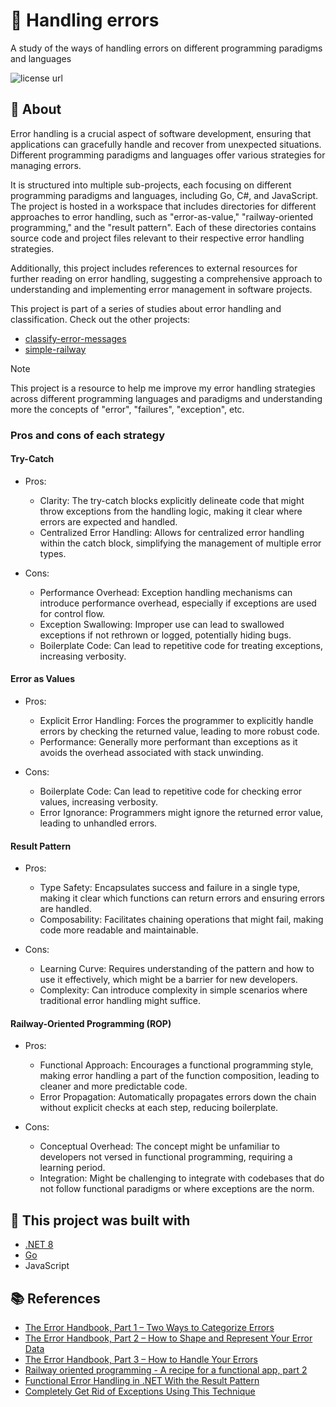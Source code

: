 # 🤬 Handling errors

A study of the ways of handling errors on different programming paradigms and languages

<img alt="license url" src="https://img.shields.io/badge/license%20-MIT-1C1E26?style=for-the-badge&labelColor=1C1E26&color=F03A17">

## 📖 About

Error handling is a crucial aspect of software development, ensuring that applications can gracefully handle and recover from unexpected situations. Different programming paradigms and languages offer various strategies for managing errors.

It is structured into multiple sub-projects, each focusing on different programming paradigms and languages, including Go, C#, and JavaScript. The project is hosted in a workspace that includes directories for different approaches to error handling, such as "error-as-value," "railway-oriented programming," and the "result pattern". Each of these directories contains source code and project files relevant to their respective error handling strategies.

Additionally, this project includes references to external resources for further reading on error handling, suggesting a comprehensive approach to understanding and implementing error management in software projects.

This project is part of a series of studies about error handling and classification. Check out the other projects:

- [classify-error-messages](https://github.com/pferreirafabricio/classify-error-messages)
- [simple-railway](https://github.com/pferreirafabricio/simple-railway)

> [!NOTE]
> This project is a resource to help me improve my error handling strategies across different programming languages and paradigms and understanding more the concepts of "error", "failures", "exception", etc.

### Pros and cons of each strategy

#### Try-Catch

- Pros:
  - Clarity: The try-catch blocks explicitly delineate code that might throw exceptions from the handling logic, making it clear where errors are expected and handled.
  - Centralized Error Handling: Allows for centralized error handling within the catch block, simplifying the management of multiple error types.

- Cons:
  - Performance Overhead: Exception handling mechanisms can introduce performance overhead, especially if exceptions are used for control flow.
  - Exception Swallowing: Improper use can lead to swallowed exceptions if not rethrown or logged, potentially hiding bugs.
  - Boilerplate Code: Can lead to repetitive code for treating exceptions, increasing verbosity.

#### Error as Values

- Pros:
  - Explicit Error Handling: Forces the programmer to explicitly handle errors by checking the returned value, leading to more robust code.
  - Performance: Generally more performant than exceptions as it avoids the overhead associated with stack unwinding.

- Cons:
  - Boilerplate Code: Can lead to repetitive code for checking error values, increasing verbosity.
  - Error Ignorance: Programmers might ignore the returned error value, leading to unhandled errors.

#### Result Pattern

- Pros:
  - Type Safety: Encapsulates success and failure in a single type, making it clear which functions can return errors and ensuring errors are handled.
  - Composability: Facilitates chaining operations that might fail, making code more readable and maintainable.

- Cons:
  - Learning Curve: Requires understanding of the pattern and how to use it effectively, which might be a barrier for new developers.
  - Complexity: Can introduce complexity in simple scenarios where traditional error handling might suffice.

#### Railway-Oriented Programming (ROP)

- Pros:
  - Functional Approach: Encourages a functional programming style, making error handling a part of the function composition, leading to cleaner and more predictable code.
  - Error Propagation: Automatically propagates errors down the chain without explicit checks at each step, reducing boilerplate.

- Cons:
  - Conceptual Overhead: The concept might be unfamiliar to developers not versed in functional programming, requiring a learning period.
  - Integration: Might be challenging to integrate with codebases that do not follow functional paradigms or where exceptions are the norm.

## 🧱 This project was built with

- [.NET 8](https://dotnet.microsoft.com/pt-br/download/dotnet/8.0)
- [Go](https://go.dev/)
- JavaScript

## 📚 References

- [The Error Handbook, Part 1 – Two Ways to Categorize Errors](https://spin.atomicobject.com/categorize-software-errors/)
- [The Error Handbook, Part 2 – How to Shape and Represent Your Error Data](https://spin.atomicobject.com/capturing-representing-errors/)
- [The Error Handbook, Part 3 – How to Handle Your Errors](https://spin.atomicobject.com/error-handling-process/)
- [Railway oriented programming - A recipe for a functional app, part 2](https://fsharpforfunandprofit.com/posts/recipe-part2/)
- [Functional Error Handling in .NET With the Result Pattern](https://www.milanjovanovic.tech/blog/functional-error-handling-in-dotnet-with-the-result-pattern)
- [Completely Get Rid of Exceptions Using This Technique](https://www.youtube.com/watch?v=C1oGnDEnS14)
